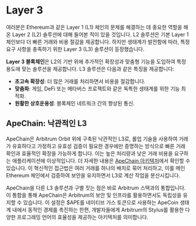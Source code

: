 # Layer 3

여러분은 Ethereum과 같은 Layer 1 (L1) 체인의 문제를 해결하는 데 중요한 역할을 해온 Layer 2 (L2) 솔루션에 대해 들어본 적이 있을 것입니다. L2 솔루션은 기본 Layer 1 체인보다 더 빠른 거래와 비용 절감을 제공합니다. 하지만 생태계가 발전함에 따라, 특정 요구 사항을 충족하기 위한 Layer 3 (L3) 솔루션이 등장했습니다.

**Layer 3 블록체인**은 L2의 기반 위에 추가적인 확장성과 맞춤형 기능을 도입하여 특정 용도에 맞는 솔루션을 제공합니다. L3 솔루션은 다음과 같은 특징을 제공합니다:

- **초고속 확장성**: 더 많은 거래를 처리하면서 비용을 절감합니다.
- **맞춤화**: 게임, DeFi 또는 메타버스 프로젝트와 같은 독특한 생태계를 위한 기능 최적화.
- **원활한 상호운용성**: 블록체인 네트워크 간의 향상된 통신.

## ApeChain: 낙관적인 L3

ApeChain은 Arbitrum Orbit 위에 구축된 낙관적인 L3로, 롤업 기술을 사용하여 거래가 유효하다고 가정하고 유효성 검증이 필요한 경우에만 증명하는 방식으로 빠른 거래 확인과 효율적인 확장을 가능하게 합니다. 이는 높은 처리량과 낮은 거래 비용을 요구하는 애플리케이션에 이상적입니다. 더 자세한 내용은 [ApeChain 아키텍처](https://docs.apechain.com/architecture)에서 확인할 수 있습니다. 이 혁신적인 접근법은 여러 거래를 하나의 배치로 묶어 처리하고, 이를 메인 Ethereum 체인에서 검증하여 보안을 유지하면서 L3로 계산 작업을 분산시킵니다.

ApeChain을 다른 L3 솔루션과 구별 짓는 점은 바로 Arbitrum 스택과의 통합입니다. 이 통합을 통해 ApeChain은 Arbitrum의 보안 및 인프라를 활용하면서도 독립성을 유지할 수 있습니다. 이 설정은 $APE를 네이티브 가스 토큰으로 사용하는 ApeCoin 생태계 내에서 동적인 경제를 촉진하는 한편, 개발자들에게 Arbitrum의 Stylus를 활용한 다양한 프로그래밍 언어의 효율성을 제공하는 아키텍처를 의미합니다.